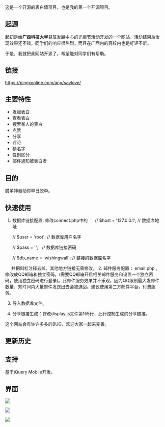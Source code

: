 这是一个开源的表白墙项目，也是我的第一个开源项目。

## 起源
起初是给**广西科技大学**易班发展中心的光棍节活动开发的一个网站，活动结束后发现效果还不错，同学们的响应很热烈，而且在广西内的高校内也是好评不断。

于是，我就把此网站开源了，希望能对同学们有帮助。

## 链接
https://pingxonline.com/app/saylove/

## 主要特性
- 发起表白
- 查看表白
- 搜索某人的表白
- 点赞
- 分享
- 评论
- 猜名字
- 性别区分
- 邮件通知被表白者

## 目的
脱单神器助你早日脱单。

## 快速使用

1. 数据库链接配置:
      修改connect.php中的
      // $host = '127.0.0.1'; // 数据库地址
      
	// $user = 'root';  // 数据库用户名字
	
	// $pass = '';   // 数据库链接密码
	
	// $db_name = 'wishingwall'; // 链接的数据库名字
			
      并把斜杠注释去掉，其他地方链接无需修改。
2. 邮件服务配置： email.php ,修改成QQ邮箱和独立密码。(需要QQ邮箱开启相关邮件服务和设置一个独立密码，使用独立密码进行登录)。此邮件服务效果并不乐观，因为QQ限制最大发邮件数量，短时间内大量邮件发送出去会被退回。建议使用第三方邮件平台，付费服务。

3. 导入数据库文件。

4. 分享链接生成：修改display.js文件第155行，此行控制生成的分享链接。

这个网站会有许许多多的BUG，欢迎大家一起来完善。

## 更新历史

## 支持
基于jQuery Mobile开发。

## 界面

![](https://pingxonline.com/wp-content/uploads/2017/08/1.png)

![](https://pingxonline.com/wp-content/uploads/2017/08/2.png)

![](https://pingxonline.com/wp-content/uploads/2017/08/3.png)
